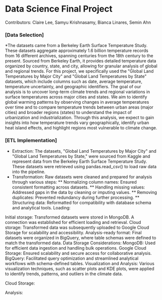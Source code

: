 # Data Science Final Project
Contributors: Claire Lee, Samyu Krishnasamy, Bianca Linares, Semin Ahn

### [Data Selection]

*The datasets came from a Berkeley Earth Surface Temperature Study. These datasets aggregate approximately 1.6 billion temperature records from 16 different archives, spanning centuries from the 18th century to the present. Sourced from Berkeley Earth, it provides detailed temperature data organized by country, state, and city, allowing for granular analysis of global and regional trends. For this project, we specifically used the "Global Land Temperatures by Major City" and "Global Land Temperatures by State" datasets, which include columns such as date, average temperature, temperature uncertainty, and geographic identifiers. The goal of our analysis is to uncover long-term climate trends and regional variations in surface temperatures across major cities and states. We aim to identify global warming patterns by observing changes in average temperatures over time and to compare temperature trends between urban areas (major cities) and broader regions (states) to understand the impact of urbanization and industrialization. Through this analysis, we expect to gain insights into how temperature trends vary geographically, identify urban heat island effects, and highlight regions most vulnerable to climate change.

### [ETL Implementation]
* Extraction: The datasets, "Global Land Temperatures by Major City" and "Global Land Temperatures by State," were sourced from Kaggle and represent data from the Berkeley Earth Surface Temperature Study. These datasets were retrieved using pandas.read_csv() to load raw data into the pipeline.
* Transformation: Raw datasets were cleaned and prepared for analysis through various steps:
** Normalizing column names: Ensured consistent formatting across datasets.
** Handling missing values: Addressed gaps in the data by cleaning or imputing values.
** Removing duplicates: Prevented redundancy during further processing.
** Structuring data: Reformatted for compatibility with database schema and analytical tools.
Loading:

Initial storage: Transformed datasets were stored in MongoDB. A connection was established for efficient loading and retrieval.
Cloud storage: Transformed data was subsequently uploaded to Google Cloud Storage for scalability and accessibility.
Analysis-ready format: Final datasets were organized in BigQuery, where table schemas were defined to match the transformed data.
Data Storage Considerations:
MongoDB: Used for efficient data ingestion and handling bulk operations.
Google Cloud Storage: Ensured scalability and secure access for collaborative analysis.
BigQuery: Facilitated query optimization and streamlined analytical workflows with schema-defined tables.
Visualization and Analysis:
Various visualization techniques, such as scatter plots and KDE plots, were applied to identify trends, patterns, and outliers in the climate data.

Cloud Storage:

Analysis:
